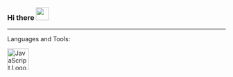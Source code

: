 ### Hi there <img src="https://raw.githubusercontent.com/MartinHeinz/MartinHeinz/master/wave.gif" width="30px">

*** 
Languages and Tools:

<img scr="https://github.com/devicons/devicon/tree/master/icons/javascript" alt="JavaScript Logo" width="50px" height="50px">

<!--
**ElenkaSan/ElenkaSan** is a ✨ _special_ ✨ repository because its `README.md` (this file) appears on your GitHub profile.

Here are some ideas to get you started:

- 🔭 I’m currently working on ...
- 🌱 I’m currently learning ...
- 👯 I’m looking to collaborate on ...
- 🤔 I’m looking for help with ...
- 💬 Ask me about ...
- 📫 How to reach me: ...
- 😄 Pronouns: ...
- ⚡ Fun fact: ...
-->
